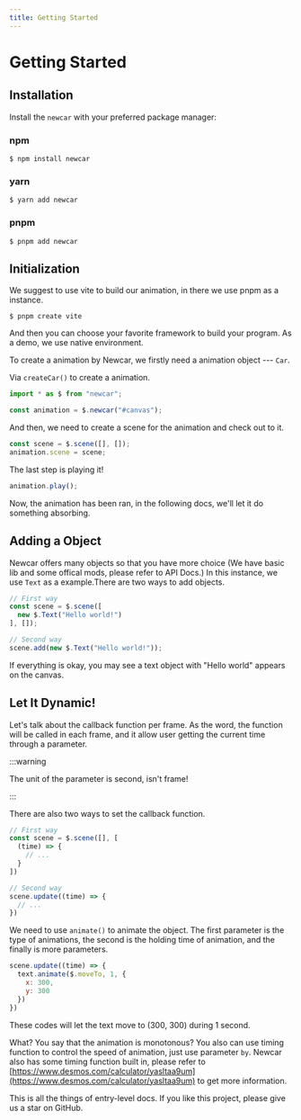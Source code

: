 ```yaml
---
title: Getting Started
---
```


# Getting Started <Badge type="tip" text="^0.6.0" />

## Installation

Install the `newcar` with your preferred package manager:

### npm

```shell
$ npm install newcar
```

### yarn

```shell
$ yarn add newcar
```

### pnpm

```shell
$ pnpm add newcar
```

## Initialization

We suggest to use vite to build our animation, in there we use pnpm as a instance.

```shell
$ pnpm create vite
```

And then you can choose your favorite framework to build your program. As a demo, we use native environment.

To create a animation by Newcar, we firstly need a animation object --- `Car`.

Via `createCar()` to create a animation.

```javascript
import * as $ from "newcar";

const animation = $.newcar("#canvas");
```

And then, we need to create a scene for the animation and check out to it.

```javascript
const scene = $.scene([], []);
animation.scene = scene;
```

The last step is playing it!

```javascript
animation.play();
```

Now, the animation has been ran, in the following docs, we'll let it do something absorbing.

## Adding a Object

Newcar offers many objects so that you have more choice (We have basic lib and some offical mods, please refer to API Docs.) In this instance, we use `Text` as a example.There are two ways to add objects.

```javascript
// First way
const scene = $.scene([
  new $.Text("Hello world!")
], []);

// Second way
scene.add(new $.Text("Hello world!"));
```

If everything is okay, you may see a text object with "Hello world" appears on the canvas.

## Let It Dynamic!

Let's talk about the callback function per frame. As the word, the function will be called in each frame, and it allow user getting the current time through a parameter.

:::warning

The unit of the parameter is second, isn't frame!

:::

There are also two ways to set the callback function.

```javascript
// First way
const scene = $.scene([], [
  (time) => {
    // ...
  }
])

// Second way
scene.update((time) => {
  // ...
})
```

We need to use `animate()` to animate the object. The first parameter is the type of animations, the second is the holding time of animation, and the finally is more parameters.

```javascript
scene.update((time) => {
  text.animate($.moveTo, 1, {
    x: 300,
    y: 300
  })
})
```

These codes will let the text move to (300, 300) during 1 second.

What? You say that the animation is monotonous? You also can use timing function to control the speed of animation, just use parameter `by`. Newcar also has some timing function built in, please refer to [https://www.desmos.com/calculator/yasltaa9um](https://www.desmos.com/calculator/yasltaa9um) to get more information.

This is all the things of entry-level docs. If you like this project, please give us a star on GitHub.
